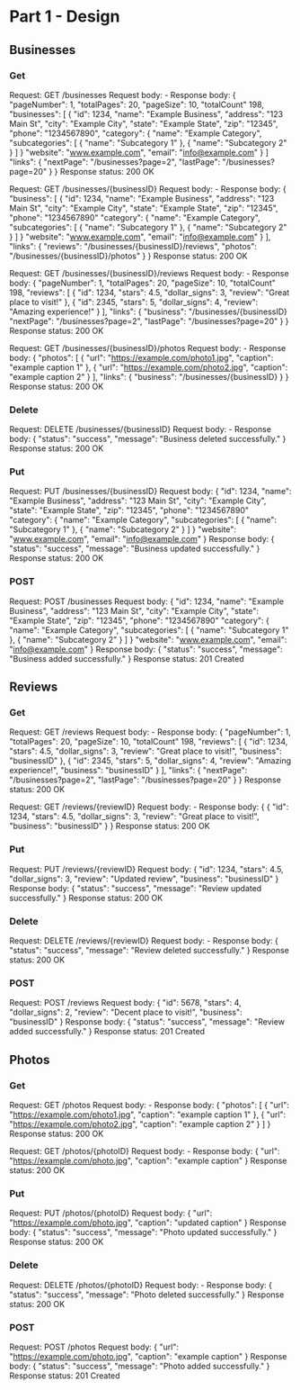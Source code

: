 # Part 1 - Design

## Businesses 

### Get

Request: GET /businesses
Request body: -
Response body: 
{
    "pageNumber": 1,
    "totalPages": 20,
    "pageSize": 10,
    "totalCount" 198,
    "businesses": [
        {
            "id": 1234,
            "name": "Example Business",
            "address": "123 Main St",
            "city": "Example City",
            "state": "Example State",
            "zip": "12345",
            "phone": "1234567890",
            "category": {
                "name": "Example Category",
                "subcategories": [
                    {
                        "name": "Subcategory 1"
                    },
                    {
                        "name": "Subcategory 2"
                    }
                ]
            }
            "website": "www.example.com",
            "email": "info@example.com"
        }
    ]
    "links": {
        "nextPage": "/businesses?page=2",
        "lastPage": "/businesses?page=20"
    }
}
Response status: 200 OK

Request: GET /businesses/{businessID}
Request body: -
Response body: 
{
    "business": [
        {
            "id": 1234,
            "name": "Example Business",
            "address": "123 Main St",
            "city": "Example City",
            "state": "Example State",
            "zip": "12345",
            "phone": "1234567890"
            "category": {
                "name": "Example Category",
                "subcategories": [
                    {
                        "name": "Subcategory 1"
                    },
                    {
                        "name": "Subcategory 2"
                    }
                ]
            }
            "website": "www.example.com",
            "email": "info@example.com"
        }
    ],
    "links": {
        "reviews": "/businesses/{businessID}/reviews",
        "photos": "/businesses/{businessID}/photos"
    }
}
Response status: 200 OK

Request: GET /businesses/{businessID}/reviews
Request body: -
Response body: 
{
    "pageNumber": 1,
    "totalPages": 20,
    "pageSize": 10,
    "totalCount" 198,
    "reviews": [
        {
            "id": 1234,
            "stars": 4.5,
            "dollar_signs": 3,
            "review": "Great place to visit!"
        },
        {
            "id": 2345,
            "stars": 5,
            "dollar_signs": 4,
            "review": "Amazing experience!"
        }
    ],
    "links": {
        "business": "/businesses/{businessID}
        "nextPage": "/businesses?page=2",
        "lastPage": "/businesses?page=20"
    }
}
Response status: 200 OK

Request: GET /businesses/{businessID}/photos
Request body: -
Response body: 
{
    "photos": [
        {
            "url": "https://example.com/photo1.jpg",
            "caption": "example caption 1"
        },
        {
            "url": "https://example.com/photo2.jpg",
            "caption": "example caption 2"
        }
    ],
    "links": {
        "business": "/businesses/{businessID}
    }
}
Response status: 200 OK

### Delete

Request: DELETE /businesses/{businessID}
Request body: -
Response body: 
{
    "status": "success",
    "message": "Business deleted successfully."
}
Response status: 200 OK

### Put

Request: PUT /businesses/{businessID}
Request body:
{
    "id": 1234,
    "name": "Example Business",
    "address": "123 Main St",
    "city": "Example City",
    "state": "Example State",
    "zip": "12345",
    "phone": "1234567890"
    "category": {
        "name": "Example Category",
        "subcategories": [
            {
                "name": "Subcategory 1"
            },
            {
                "name": "Subcategory 2"
            }
        ]
    }
    "website": "www.example.com",
    "email": "info@example.com"
}
Response body: 
{
    "status": "success",
    "message": "Business updated successfully."
}
Response status: 200 OK

### POST

Request: POST /businesses
Request body:
{
    "id": 1234,
    "name": "Example Business",
    "address": "123 Main St",
    "city": "Example City",
    "state": "Example State",
    "zip": "12345",
    "phone": "1234567890"
    "category": {
        "name": "Example Category",
        "subcategories": [
            {
                "name": "Subcategory 1"
            },
            {
                "name": "Subcategory 2"
            }
        ]
    }
    "website": "www.example.com",
    "email": "info@example.com"
}
Response body: 
{
    "status": "success",
    "message": "Business added successfully."
}
Response status: 201 Created

## Reviews

### Get

Request: GET /reviews
Request body: -
Response body: 
{
    "pageNumber": 1,
    "totalPages": 20,
    "pageSize": 10,
    "totalCount" 198,
    "reviews": [
        {
            "id": 1234,
            "stars": 4.5,
            "dollar_signs": 3,
            "review": "Great place to visit!",
            "business": "businessID"
        },
        {
            "id": 2345,
            "stars": 5,
            "dollar_signs": 4,
            "review": "Amazing experience!",
            "business": "businessID"
        }
    ],
    "links": {
        "nextPage": "/businesses?page=2",
        "lastPage": "/businesses?page=20"
    }
}
Response status: 200 OK

Request: GET /reviews/{reviewID}
Request body: -
Response body: 
{
    {
        "id": 1234,
        "stars": 4.5,
        "dollar_signs": 3,
        "review": "Great place to visit!",
        "business": "businessID"
    }
}
Response status: 200 OK

### Put

Request: PUT /reviews/{reviewID}
Request body:
{
    "id": 1234,
    "stars": 4.5,
    "dollar_signs": 3,
    "review": "Updated review",
    "business": "businessID"
}
Response body: 
{
    "status": "success",
    "message": "Review updated successfully."
}
Response status: 200 OK

### Delete

Request: DELETE /reviews/{reviewID}
Request body: -
Response body: 
{
    "status": "success",
    "message": "Review deleted successfully."
}
Response status: 200 OK

### POST

Request: POST /reviews
Request body:
{
    "id": 5678,
    "stars": 4,
    "dollar_signs": 2,
    "review": "Decent place to visit!",
    "business": "businessID"
}
Response body: 
{
    "status": "success",
    "message": "Review added successfully."
}
Response status: 201 Created

## Photos

### Get

Request: GET /photos
Request body: -
Response body: 
{
    "photos": [
        {
            "url": "https://example.com/photo1.jpg",
            "caption": "example caption 1"
        },
        {
            "url": "https://example.com/photo2.jpg",
            "caption": "example caption 2"
        }
    ]
}
Response status: 200 OK

Request: GET /photos/{photoID}
Request body: -
Response body: 
{
    "url": "https://example.com/photo.jpg",
    "caption": "example caption"
}
Response status: 200 OK

### Put

Request: PUT /photos/{photoID}
Request body:
{
    "url": "https://example.com/photo.jpg",
    "caption": "updated caption"
}
Response body: 
{
    "status": "success",
    "message": "Photo updated successfully."
}
Response status: 200 OK

### Delete

Request: DELETE /photos/{photoID}
Request body: -
Response body: 
{
    "status": "success",
    "message": "Photo deleted successfully."
}
Response status: 200 OK

### POST

Request: POST /photos
Request body:
{
    "url": "https://example.com/photo.jpg",
    "caption": "example caption"
}
Response body: 
{
    "status": "success",
    "message": "Photo added successfully."
}
Response status: 201 Created

